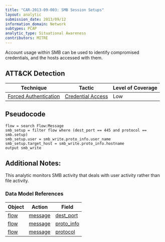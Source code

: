 ```yaml
---
title: "CAR-2013-09-003: SMB Session Setups"
layout: analytic
submission_date: 2013/09/12
information_domain: Network
subtypes: PCAP
analytic_type: Situational Awareness
contributors: MITRE
---
```


Account usage within SMB can be used to identify compromised credentials, and the hosts accessed with them.


## ATT&CK Detection

|Technique |Tactic |Level of Coverage |
|---|---|---|
|[Forced Authentication](https://attack.mitre.org/techniques/T1187/)|[Credential Access](https://attack.mitre.org/tactics/TA0006/)|Low|


## Pseudocode
```
flow = search Flow:Message
smb_setup = filter flow where (dest_port == 445 and protocol == smb.setup)
smb_setup.user = smb_write.proto_info.user_name
smb_setup.target_host = smb_write.proto_info.hostname
output smb_write
```

## Additional Notes: 

This analytic monitors SMB activity that deals with user activity rather than file activity.

### Data Model References

|Object|Action|Field|
|---|---|---|
| [flow](../data_model/flow) | [message](../data_model/flow#message) | [dest_port](../data_model/flow#dest_port) |
| [flow](../data_model/flow) | [message](../data_model/flow#message) | [proto_info](../data_model/flow#proto_info) |
| [flow](../data_model/flow) | [message](../data_model/flow#message) | [protocol](../data_model/flow#protocol) |

